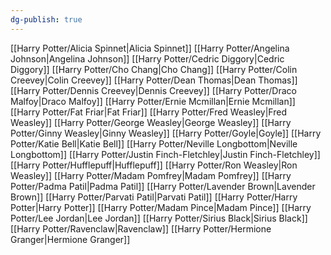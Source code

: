 ```yaml
---
dg-publish: true
---
```

[[Harry Potter/Alicia Spinnet\|Alicia Spinnet]]
[[Harry Potter/Angelina Johnson\|Angelina Johnson]]
[[Harry Potter/Cedric Diggory\|Cedric Diggory]]
[[Harry Potter/Cho Chang\|Cho Chang]]
[[Harry Potter/Colin Creevey\|Colin Creevey]]
[[Harry Potter/Dean Thomas\|Dean Thomas]]
[[Harry Potter/Dennis Creevey\|Dennis Creevey]]
[[Harry Potter/Draco Malfoy\|Draco Malfoy]]
[[Harry Potter/Ernie Mcmillan\|Ernie Mcmillan]]
[[Harry Potter/Fat Friar\|Fat Friar]]
[[Harry Potter/Fred Weasley\|Fred Weasley]]
[[Harry Potter/George Weasley\|George Weasley]]
[[Harry Potter/Ginny Weasley\|Ginny Weasley]]
[[Harry Potter/Goyle\|Goyle]]
[[Harry Potter/Katie Bell\|Katie Bell]]
[[Harry Potter/Neville Longbottom\|Neville Longbottom]]
[[Harry Potter/Justin Finch-Fletchley\|Justin Finch-Fletchley]]
[[Harry Potter/Hufflepuff\|Hufflepuff]]
[[Harry Potter/Ron Weasley\|Ron Weasley]]
[[Harry Potter/Madam Pomfrey\|Madam Pomfrey]]
[[Harry Potter/Padma Patil\|Padma Patil]]
[[Harry Potter/Lavender Brown\|Lavender Brown]]
[[Harry Potter/Parvati Patil\|Parvati Patil]]
[[Harry Potter/Harry Potter\|Harry Potter]]
[[Harry Potter/Madam Pince\|Madam Pince]]
[[Harry Potter/Lee Jordan\|Lee Jordan]]
[[Harry Potter/Sirius Black\|Sirius Black]]
[[Harry Potter/Ravenclaw\|Ravenclaw]]
[[Harry Potter/Hermione Granger\|Hermione Granger]]
